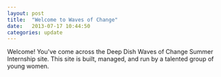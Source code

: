 ```yaml
---
layout: post
title:  "Welcome to Waves of Change"
date:   2013-07-17 10:44:50
categories: update
---
```


Welcome! You've come across the Deep Dish Waves of Change Summer Internship site. This site is built, managed, and run by a talented group of young women. 
